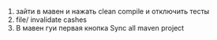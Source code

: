 1. зайти в мавен и нажать clean compile и отключить тесты 
2. file/ invalidate cashes
3. В мавен гуи первая кнопка Sync all maven project